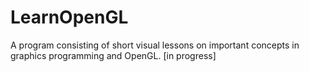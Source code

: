 ﻿# LearnOpenGL
A program consisting of short visual lessons on important concepts in graphics programming and OpenGL. [in progress]

